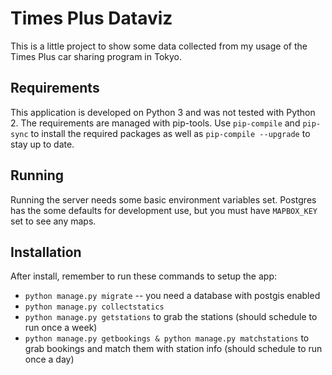 Times Plus Dataviz
==================

This is a little project to show some data collected from my usage of the Times Plus car sharing program in Tokyo.

Requirements
------------

This application is developed on Python 3 and was not tested with Python 2. The requirements are managed with pip-tools. Use `pip-compile` and `pip-sync` to install the required packages as well as `pip-compile --upgrade` to stay up to date.

Running
-------

Running the server needs some basic environment variables set. Postgres has the some defaults for development use, but you must have `MAPBOX_KEY` set to see any maps.

Installation
------------

After install, remember to run these commands to setup the app:

- `python manage.py migrate` -- you need a database with postgis enabled
- `python manage.py collectstatics`
- `python manage.py getstations` to grab the stations (should schedule to run once a week)
- `python manage.py getbookings & python manage.py matchstations` to grab bookings and match them with station info (should schedule to run once a day)
